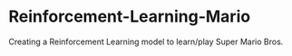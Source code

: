 # Reinforcement-Learning-Mario
Creating a Reinforcement Learning model to learn/play Super Mario Bros.
